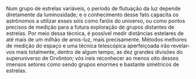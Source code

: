 ﻿Num grupo de estrelas variáveis, o período de flutuação da luz depende diretamente da luminosidade; e o conhecimento desse fato capacita os astrônomos a utilizar esses sóis como faróis do universo, ou como pontos precisos de medição para a futura exploração de grupos distantes de estrelas. Por meio dessa técnica, é possível medir distâncias estelares de até mais de um milhão de anos-luz, mais precisamente. Métodos melhores de medição do espaço e uma técnica telescópica aperfeiçoada irão revelar-vos mais totalmente, dentro de algum tempo, as dez grandes divisões do superuniverso de Orvônton; vós ireis reconhecer ao menos oito desses imensos setores como sendo grupos enormes e bastante simétricos de estrelas.